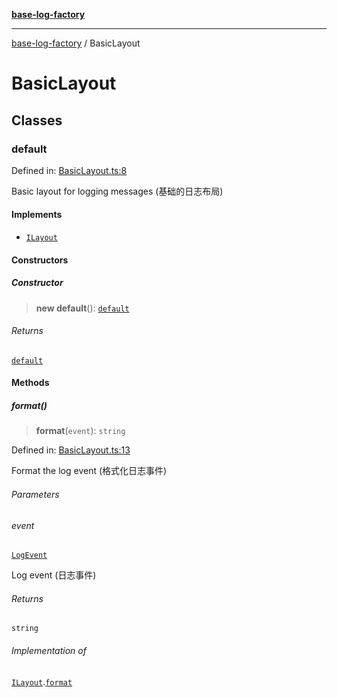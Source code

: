 [**base-log-factory**](index.md)

***

[base-log-factory](index.md) / BasicLayout

# BasicLayout

## Classes

### default

Defined in: [BasicLayout.ts:8](https://github.com/fengxinming/log-base/blob/8667f4e9ec4dc1a7959cf628998a70ef9d3209f9/packages/base-log-factory/src/BasicLayout.ts#L8)

Basic layout for logging messages (基础的日志布局)

#### Implements

- [`ILayout`](typings.md#ilayout)

#### Constructors

##### Constructor

> **new default**(): [`default`](#default)

###### Returns

[`default`](#default)

#### Methods

##### format()

> **format**(`event`): `string`

Defined in: [BasicLayout.ts:13](https://github.com/fengxinming/log-base/blob/8667f4e9ec4dc1a7959cf628998a70ef9d3209f9/packages/base-log-factory/src/BasicLayout.ts#L13)

Format the log event (格式化日志事件)

###### Parameters

###### event

[`LogEvent`](typings.md#logevent)

Log event (日志事件)

###### Returns

`string`

###### Implementation of

[`ILayout`](typings.md#ilayout).[`format`](typings.md#ilayout#format)
